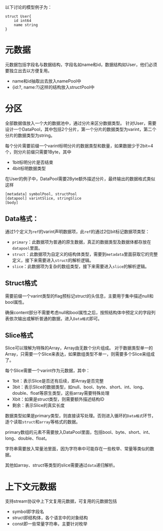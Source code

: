 以下讨论的模型例子为：

```golang
struct User{
    id int64
    name string
}
```

# 元数据

元数据包括字段名与数据结构，字段名如name和id，数据结构如User，他们必须要独立出去以方便复用。

+ name和id抽取出去放入namePool中
+ {id:?, name:?}这样的结构放入structPool中

# 分区

全部数据值放入一个大的数据池中，通过分片来区分数据类型。
针对User，需要设计一个DataPool，其中包括2个分片，第一个分片的数据类型为varint，第二个分片的数据类型为string。

每个分片需要前缀一个varint标明分片的数据类型和数量，如果数据少于2bit=4个，则分片前缀只需要1Byte，其中

+ 1bit标明分片是否结束
+ 4bit标明数据类型

在User的例子中，DataPool需要2Byte额外描述分片，最终输出的数据格式类似这样

```
[metadata] symbolPool, structPool
[datapool] varintSlice, stringSlice
[body]
```

## Data格式：

通过1个定义为`ref`的varint声明数据项，此`ref`的通过2位bit标记数据项类型：

+ `primary`：此数据项为普通的原生数据，真正的数据类型及数据体都存放在`datapool`里面。
+ `struct`：此数据项为自定义的结构体类型，需要到`metadata`里面获取它的完整定义，接下来需要进入`struct`的解析逻辑。
+ `slice`：此数据项为复杂的数组类型，接下来需要进入`slice`的解析逻辑。

## Struct格式

需要前缀一个varint类型的flag预标记struct的头信息，主要用于集中描述null和bool属性。

确保content部分不需要考虑null和bool属性之后，按照结构体中预定义的字段列表依次输出或解析普通的数据，进入`Data格式`即可。

## Slice格式

Slice可以理解为特殊的Array，Array由无数个分片组成。
对于数据类型单一的Array，只需要一个Slice来表达，如果数组类型不单一，则需要多个Slice来组成了。

每个Slice需要一个varint作为元数据，其中：

+ 1bit：表示Slice是否还有后续，即Array是否完整
+ 3bit：表示Slice的数据类型，如null、bool、byte、short、int、long、double、float等原生类型，这些array需要特殊处理
+ Xbit：如果是struct类型，则需要额外描述结构ID
+ 剩余：表示Slice的真实长度

数据类型如果是primary类型，则直接读写处理。否则进入循环的`Data格式`环节，逐个读取`struct`和`array`等格式的数据。

primary数组的元素不需要放入DataPool里面，包括bool、byte、short、int、long、double、float。

字符串需要放入常量池里面，因为字符串中可能存在一些枚举、常量等类似的数据。

其他如array、struct等类型的slice需要通过`data`递归解析。

# 上下文元数据

支持stream协议中上下文复用元数据，可复用的元数据包括

+ symbol即字段名
+ struct即结构体，各个语言中的对象结构
+ const即一些常量字符串，主要针对枚举
